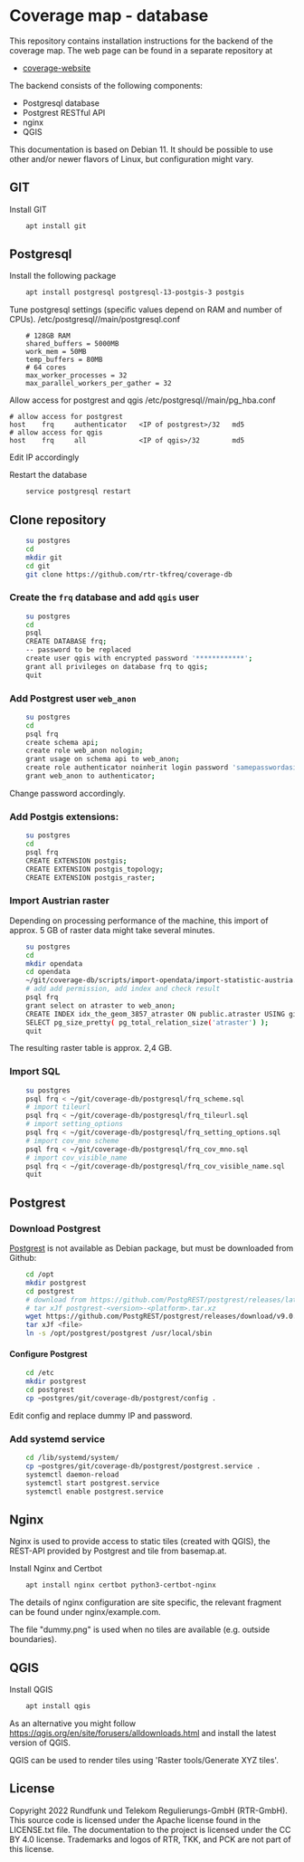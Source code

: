 # Coverage map - database
This repository contains installation instructions for the backend of the coverage 
map. The web page can be found in a separate repository at
* [coverage-website](https://github.com/rtr-tkfreq/coverage-website) 

The backend consists of the following components:
* Postgresql database
* Postgrest RESTful API
* nginx
* QGIS

This documentation is based on Debian 11. It should be possible to use other
and/or newer flavors of Linux, but configuration might vary.

## GIT
Install GIT
```bash
    apt install git
```

## Postgresql
Install the following package
```bash
    apt install postgresql postgresql-13-postgis-3 postgis
```
Tune postgresql settings (specific values depend on RAM and number of CPUs).
/etc/postgresql/<version>/main/postgresql.conf
```
    # 128GB RAM
    shared_buffers = 5000MB
    work_mem = 50MB
    temp_buffers = 80MB
    # 64 cores
    max_worker_processes = 32
    max_parallel_workers_per_gather = 32
```
Allow access for postgrest and qgis
/etc/postgresql/<version>/main/pg_hba.conf
```
# allow access for postgrest
host    frq     authenticator   <IP of postgrest>/32   md5
# allow access for qgis
host	frq		all		        <IP of qgis>/32		   md5

```
Edit IP accordingly

Restart the database 
```bash
    service postgresql restart
```
## Clone repository
```bash
    su postgres
    cd
    mkdir git
    cd git
    git clone https://github.com/rtr-tkfreq/coverage-db
```


### Create the `frq` database and add `qgis` user
```bash
    su postgres
    cd
    psql
    CREATE DATABASE frq;
    -- password to be replaced
    create user qgis with encrypted password '************';
    grant all privileges on database frq to qgis;
    quit
```

### Add Postgrest user `web_anon` 
```bash
    su postgres
    cd
    psql frq
    create schema api;
    create role web_anon nologin;
    grant usage on schema api to web_anon;
    create role authenticator noinherit login password 'samepasswordasinpostgrest';
    grant web_anon to authenticator;
```
Change password accordingly.

### Add Postgis extensions:
```bash
    su postgres
    cd
    psql frq
    CREATE EXTENSION postgis;
    CREATE EXTENSION postgis_topology;
    CREATE EXTENSION postgis_raster;
```

### Import Austrian raster
Depending on processing performance of the machine, this import of approx. 5 GB of raster data might take several minutes.
```bash
    su postgres
    cd
    mkdir opendata
    cd opendata
    ~/git/coverage-db/scripts/import-opendata/import-statistic-austria.sh
    # add add permission, add index and check result
    psql frq
    grant select on atraster to web_anon;
    CREATE INDEX idx_the_geom_3857_atraster ON public.atraster USING gist (public.st_transform(geom, 3857)) WHERE (geom IS NOT NULL);
    SELECT pg_size_pretty( pg_total_relation_size('atraster') );
    quit    
```
The resulting raster table is approx. 2,4 GB.

### Import SQL
```bash
    su postgres
    psql frq < ~/git/coverage-db/postgresql/frq_scheme.sql
    # import tileurl
    psql frq < ~/git/coverage-db/postgresql/frq_tileurl.sql
    # import setting_options
    psql frq < ~/git/coverage-db/postgresql/frq_setting_options.sql
    # import cov_mno scheme
    psql frq < ~/git/coverage-db/postgresql/frq_cov_mno.sql
    # import cov_visible_name
    psql frq < ~/git/coverage-db/postgresql/frq_cov_visible_name.sql
    quit 
```

## Postgrest

### Download Postgrest

[Postgrest](https://postgrest.org/) is not available as Debian package, but must be downloaded from Github: 
```bash
    cd /opt
    mkdir postgrest
    cd postgrest
    # download from https://github.com/PostgREST/postgrest/releases/latest
    # tar xJf postgrest-<version>-<platform>.tar.xz
    wget https://github.com/PostgREST/postgrest/releases/download/v9.0.0/postgrest-v9.0.0-linux-static-x64.tar.xz
    tar xJf <file>
    ln -s /opt/postgrest/postgrest /usr/local/sbin
```
#### Configure Postgrest
```bash
    cd /etc
    mkdir postgrest
    cd postgrest
    cp ~postgres/git/coverage-db/postgrest/config .
```
Edit config and replace dummy IP and password.

### Add systemd service
```bash
    cd /lib/systemd/system/
    cp ~postgres/git/coverage-db/postgrest/postgrest.service .
    systemctl daemon-reload
    systemctl start postgrest.service
    systemctl enable postgrest.service 
```

## Nginx
Nginx is used to provide access to static tiles (created with QGIS),
the REST-API provided by Postgrest and tile from basemap.at.

Install Nginx and Certbot
```bash
    apt install nginx certbot python3-certbot-nginx
```
The details of nginx configuration are site specific, the relevant fragment 
can be found under nginx/example.com.

The file "dummy.png" is used when no tiles are available (e.g. outside boundaries).

## QGIS
Install QGIS
```bash
    apt install qgis
```
As an alternative you might follow https://qgis.org/en/site/forusers/alldownloads.html and 
install the latest version of QGIS.

QGIS can be used to render tiles using 'Raster tools/Generate XYZ tiles'.

    
## License

Copyright 2022 Rundfunk und Telekom Regulierungs-GmbH (RTR-GmbH). This source code is licensed under the Apache license found in the LICENSE.txt file. The documentation to the project is licensed under the CC BY 4.0 license.
Trademarks and logos of RTR, TKK,  and PCK are not part of this license.    

